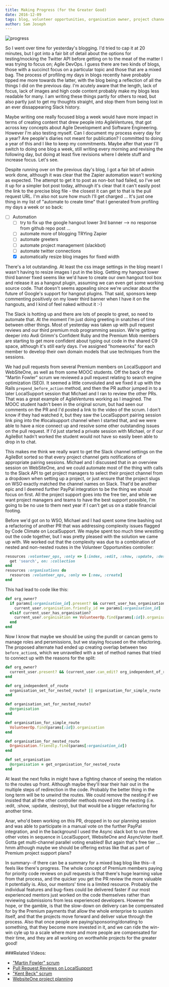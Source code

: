 ```yaml
---
title: Making Progress (for the Greater Good)
date: 2016-12-09
tags: blog, volunteer opportunities, organisation owner, project channel, code, people
author: Sam Joseph
---
```


![progress](/images/progress.png)

So I went over time for yesterday's blogging.  I'd tried to cap it at 20 minutes, but I got into a fair bit of detail about the options for testing/mocking the Twitter API before getting on to the meat of the matter I was trying to focus on; Agile DevOps.  I guess there are two kinds of blogs, those with a succinct focus on a particular topic and those that are a mixed bag.  The process of profiling my days in blogs recently have probably tipped me more towards the latter, with the blog being a reflection of all the things I did on the previous day.  I'm acutely aware that the length, lack of focus, lack of images and high code content probably make my blogs less readable for many.  I am writing these things partly for others to read, but also partly just to get my thoughts straight, and stop them from being lost in an ever dissappearing Slack history.

Maybe writing one really focused blog a week would have more impact in terms of creating content that drew people into AgileVentures, that got across key concepts about Agile Development and Software Engineering.  However I'm also testing myself.  Can I document my process every day for a year?  Are people's diaries not meant for publication?  I committed to doing a year of this and I like to keep my commitments.  Maybe after that year I'll switch to doing one blog a week, still writing every morning and revising the following day, but doing at least five revisions where I delete stuff and increase focus. Let's see.

Despite running over on the previous day's blog, I got a fair bit of admin work done, although it was clear that the Zapier automation wasn't working as expected.  The attempt to get it to post as non-bot had failed, so I've set it up for a simpler bot post today, although it's clear that it can't easily post the link to the precise blog file - the closest it can get to that is the pull request URL.  I'm also not sure how much I'll get charged ... It's just one thing in my list of "automate to create time" that I generated from profiling my days a week or so back:

* [ ] Automation
  - [ ] try to fix up the google hangout lower 3rd banner --> no response from github repo post ...
  - [ ] automate more of blogging TRYing Zapier
  - [ ] automate greeters
  - [ ] automate project management (slackbot)
  - [ ] automate twitter connections
  - [x] automatically resize blog images for fixed width
  
There's a lot outstanding.  At least the css image settings in the blog meant I wasn't having to resize images I put in the blog.  Getting my hangout lower third banner fixed seems like we'd have to create our own hangout tool box and release it as a hangout plugin, assuming we can even get some working source code.  That doesn't seems appealing since we're unclear about the future of Google's support for hangout plugins.   That said, sponsors keep commenting positively on my lower third banner when I have it on the hangouts, and I kind of feel naked without it :-)

The Slack is hotting up and there are lots of people to greet, so need to automate that.  At the moment I'm just doing greeting in snatches of time between other things.  Most of yesterday was taken up with pull request reviews and our third premium mob programming session.  We're getting deeper into Avdi Grimm's Confident Ruby and the Premium Mob members are starting to get more confident about typing out code in the shared C9 space, although it's still early days.  I've assigned "homeworks" for each member to develop their own domain models that use techniques from the sessions.

We had pull requests from several Premium members on LocalSupport and WebSiteOne, as well as from some MOOC students.  Off the back of the "Martin Fowler" scrum we reviewed a pull request relating to search engine optimization (SEO).  It seemed a little convoluted and we fixed it up with the Rails `prepend_before_action` method, and then the PR author jumped in to a later LocalSupport session that Michael and I ran to review the other PRs.  That was a great example of AgileVentures working as I imagined.  The MOOC student hadn't been in the original scrum, but had seen our comments on the PR and I'd posted a link to the video of the scrum.  I don't know if they had watched it, but they saw the LocalSupport pairing session link ping into the #localsupport channel when I started that, and we were able to have a nice connect up and resolve some other outstanding issues on the pull request.  If I'd just started a private session with Michael, or if our AgileBot hadn't worked the student would not have so easily been able to drop in to chat.

This makes me think we really want to get the Slack channel settings on the AgileBot sorted so that every project channel gets notifications of appropriate pairing sessions.  Michael and I discussed that in an overview session on WebSiteOne, and we could automate most of the thing with calls to the Slack API to get project managers to select their project channel from a dropdown when setting up a project, or just ensure that the project slugs on WSO exactly matched the channel names on Slack.  That'd be another epic and I deemed further PayPal integration to be the thing we should focus on first.  All the project support goes into the free tier, and while we want project managers and teams to have the best support possible, I'm going to be no use to them next year if I can't get us on a stable financial footing.

Before we'd got on to WSO, Michael and I had spent some time bashing out a refactoring of another PR that was addressing complexity issues flagged by Code Climate on LocalSupport.  We maybe spent too much time wrestling out the code together, but I was pretty pleased with the solution we came up with.  We worked out that the complexity was due to a combination of nested and non-nested routes in the Volunteer Opportunities controller:

```rb
resources :volunteer_ops, :only => [:index, :edit, :show, :update, :destroy] do
  get 'search', on: :collection
end
resources :organisations do
  resources :volunteer_ops, :only => [:new, :create]
end
```

This had lead to code like this:

```rb
def org_owner?
  if params[:organisation_id].present? && current_user_has_organisation?
    current_user.organisation.friendly_id == params[:organisation_id]
  elsif current_user_has_organisation?
    current_user.organisation == VolunteerOp.find(params[:id]).organisation
  end
end
```

Now I know that maybe we should be using the pundit or cancan gems to manage roles and persmissions, but we staying focused on the refactoring. The proposed alternate had ended up creating overlap between two `before_action`s, which we unravelled with a set of method names that tried to connect up with the reasons for the split:

```rb
def org_owner?
  current_user.present? && (current_user.can_edit? org_independent_of_route)
end

def org_independent_of_route
  organisation_set_for_nested_route? || organisation_for_simple_route
end

def organisation_set_for_nested_route?
  @organisation
end

def organisation_for_simple_route
  VolunteerOp.find(params[:id]).organisation
end

def organisation_for_nested_route
  Organisation.friendly.find(params[:organisation_id])
end

def set_organisation
  @organisation = get_organisation_for_nested_route
end
```

At least the next folks in might have a fighting chance of seeing the relation to the routes up front.  Although maybe they'll tear their hair out in the multiple steps of redirection in the code.  Probably the better thing in the long term will be to unwind the routes.  We could remove the nesting if we insisted that all the other controller methods moved into the nesting (i.e. :edit, :show, :update, :destroy), but that would be a bigger refactoring for another time.

Anar, who'd been working on this PR, dropped in to our planning session and was able to participate in a manual vote on the further PayPal integration, and in the background I used the Async slack bot to run three other votes in sequence in LocalSupport, WebsiteOne and AsyncVoter itself.  Gotta get multi-channel parallel voting enabled!  But again that's free tier ... hmm although maybe we should be offering extras like that as part of Premium project support plans?

In summary--if there can be a summary for a mixed bag blog like this--it feels like there's progress. The whole concept of Premium members paying for priority code reviews on pull requests is that there's huge learning value from that process, and the quicker you get the PR review the more valuable it potentially is.  Also, our mentors' time is a limited resource.  Probably the individual features and bug-fixes could be delivered faster if our most experienced mentors just worked on the code themselves rather than reviewing submissions from less experienced developers.  However the hope, or the gamble, is that the slow-down on delivery can be compensated for by the Premium payments that allow the whole enterprise to sustain itself, and that the projects move forward and deliver value through the process.  Also that once people are paying/sponsoring/donating to something, that they become more invested in it, and we can ride the win-win cyle up to a scale where more and more people are compensated for their time, and they are all working on worthwhile projects for the greater good!

###Related Videos:

* ["Martin Fowler" scrum](https://www.youtube.com/watch?v=PjpUk3fBBDs)
* [Pull Request Reviews on LocalSupport](https://www.youtube.com/watch?v=-PeG-5Egd2E)
* ["Kent Beck" scrum](https://www.youtube.com/watch?v=m4uOCp6ZfyE)
* [WebsiteOne project planning](https://www.youtube.com/watch?v=kpk5yNiQox8)

  
